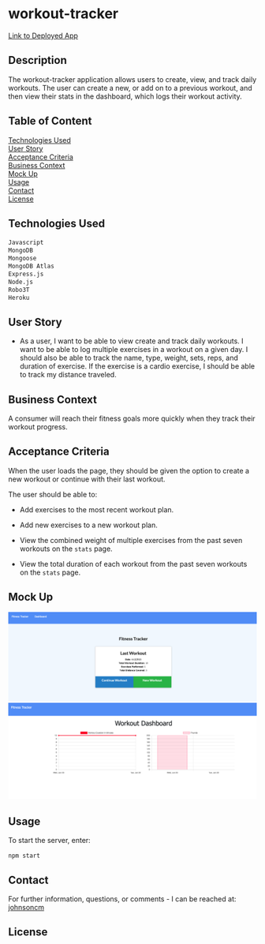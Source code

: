 # workout-tracker

[Link to Deployed App](https://lit-lake-33755.herokuapp.com/)

## Description

The workout-tracker application allows users to create, view, and track daily workouts. The user can create a new, or add on to a previous workout, and then view their stats in the dashboard, which logs their workout activity.


## Table of Content

[Technologies Used](#Technologies-Used)<br>
[User Story](#User-Story)<br>
[Acceptance Criteria](#Acceptance-Criteria)<br>
[Business Context](#Business-Context)<br>
[Mock Up](#Mock-Up)<br>
[Usage](#Usage)<br>
[Contact](#Contact)<br>
[License](#Contact)<br>

## Technologies Used
```
Javascript
MongoDB
Mongoose
MongoDB Atlas
Express.js
Node.js
Robo3T
Heroku
```

## User Story

* As a user, I want to be able to view create and track daily workouts. I want to be able to log multiple exercises in a workout on a given day. I should also be able to track the name, type, weight, sets, reps, and duration of exercise. If the exercise is a cardio exercise, I should be able to track my distance traveled.

## Business Context

A consumer will reach their fitness goals more quickly when they track their workout progress.

## Acceptance Criteria
When the user loads the page, they should be given the option to create a new workout or continue with their last workout.

The user should be able to:

  * Add exercises to the most recent workout plan.

  * Add new exercises to a new workout plan.

  * View the combined weight of multiple exercises from the past seven workouts on the `stats` page.

  * View the total duration of each workout from the past seven workouts on the `stats` page.


## Mock Up
![Added exercise](./public/images/workout-tracker1.png)
![Stats Page](./public/images/workout-tracker2.png)

## Usage

To start the server, enter: 

    npm start

## Contact

For further information, questions, or comments - I can be reached at: 
[johnsoncm](#https://github.com/johnsoncm)

## License



